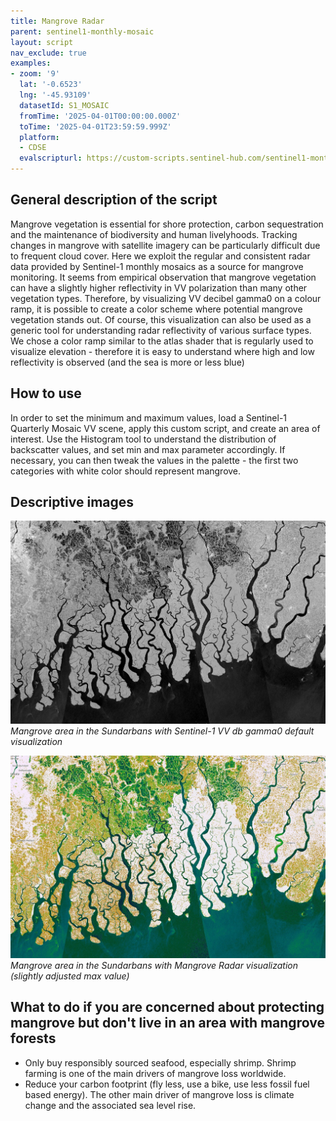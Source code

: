 ```yaml
---
title: Mangrove Radar
parent: sentinel1-monthly-mosaic
layout: script
nav_exclude: true
examples:
- zoom: '9'
  lat: '-0.6523'
  lng: '-45.93109'
  datasetId: S1_MOSAIC
  fromTime: '2025-04-01T00:00:00.000Z'
  toTime: '2025-04-01T23:59:59.999Z'
  platform:
  - CDSE
  evalscripturl: https://custom-scripts.sentinel-hub.com/sentinel1-monthly-mosaic/mangrove_radar/script.js
---
```



## General description of the script

Mangrove vegetation is essential for shore protection, carbon sequestration and the maintenance of biodiversity and human livelyhoods. Tracking changes in mangrove with satellite imagery can be particularly difficult due to frequent cloud cover. Here we exploit the regular and consistent radar data provided by Sentinel-1 monthly mosaics as a source for mangrove monitoring. It seems from empirical observation that mangrove vegetation can have a slightly higher reflectivity in VV polarization than many other vegetation types. Therefore, by visualizing VV decibel gamma0 on a colour ramp, it is possible to create a color scheme where potential mangrove vegetation stands out. Of course, this visualization can also be used as a generic tool for understanding radar reflectivity of various surface types.
We chose a color ramp similar to the atlas shader that is regularly used to visualize elevation - therefore it is easy to understand where high and low reflectivity is observed (and the sea is more or less blue)

## How to use

In order to set the minimum and maximum values, load a Sentinel-1 Quarterly Mosaic VV scene, apply this custom script, and create an area of interest. Use the Histogram tool to understand the distribution of backscatter values, and set min and max parameter accordingly. If necessary, you can then tweak the values in the palette - the first two categories with white color should represent mangrove.

## Descriptive images

![Mangrove area in the Sundarbans with Sentinel-1 VV db gamma0 default visualization](fig/sundarbans_vv.jpg)  
*Mangrove area in the Sundarbans with Sentinel-1 VV db gamma0 default visualization*

![Mangrove area in the Sundarbans with Mangrove Radar visualization (slightly adjusted max value)](fig/sundarbans_mangrove_radar.jpg)  
*Mangrove area in the Sundarbans with Mangrove Radar visualization (slightly adjusted max value)*

## What to do if you are concerned about protecting mangrove but don't live in an area with mangrove forests

- Only buy responsibly sourced seafood, especially shrimp. Shrimp farming is one of the main drivers of mangrove loss worldwide.
- Reduce your carbon footprint (fly less, use a bike, use less fossil fuel based energy). The other main driver of mangrove loss is climate change and the associated sea level rise.
